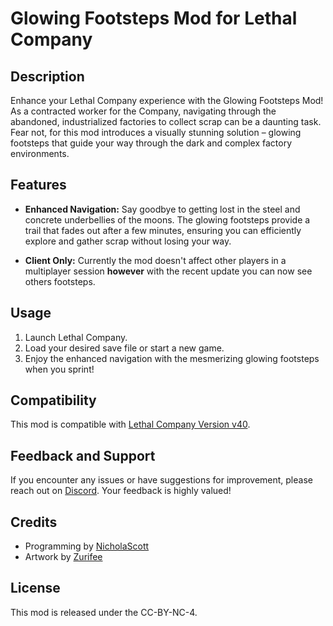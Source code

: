 # Glowing Footsteps Mod for Lethal Company

## Description

Enhance your Lethal Company experience with the Glowing Footsteps Mod! As a contracted worker for the Company, navigating through the abandoned, industrialized factories to collect scrap can be a daunting task. Fear not, for this mod introduces a visually stunning solution – glowing footsteps that guide your way through the dark and complex factory environments.

## Features

- **Enhanced Navigation:** Say goodbye to getting lost in the steel and concrete underbellies of the moons. The glowing footsteps provide a trail that fades out after a few minutes, ensuring you can efficiently explore and gather scrap without losing your way.

- **Client Only:** Currently the mod doesn't affect other players in a multiplayer session **however** with the recent update you can now see others footsteps.

## Usage

1. Launch Lethal Company.
2. Load your desired save file or start a new game.
3. Enjoy the enhanced navigation with the mesmerizing glowing footsteps when you sprint!

## Compatibility

This mod is compatible with [Lethal Company Version v40](https://steamcommunity.com/games/1966720/announcements/detail/3818550310803113740).

## Feedback and Support

If you encounter any issues or have suggestions for improvement, please reach out on [Discord](https://www.discordapp.com/users/160901181692968971). Your feedback is highly valued!

## Credits

- Programming by [NicholaScott](https://www.discordapp.com/users/160901181692968971)
- Artwork by [Zurifee](https://www.discordapp.com/users/137399099786919936)

## License

This mod is released under the CC-BY-NC-4.